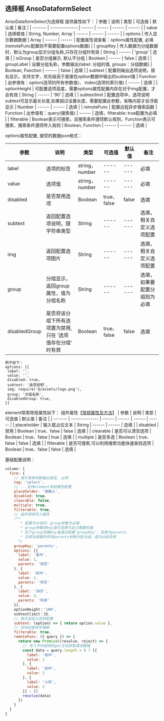 ## 选择框 AnsoDataformSelect

AnsoDataformSelect为选择框
提供属性如下：
| 参数    | 说明           | 类型   | 可选值 | 默认值 | 备注 |
| ------- | -------------- | ------ | ------ | ------ | ------ |
| value | 选择框值 | String, Number, Array | ------ | ------ | ------ |
| options | 传入显示数据数据 | Array | ------ | ------  | 配置属性请查看：options属性配置, 必填(remoteFunc配置则不需要配置options数据) |
| groupKey | 传入数据为分组数据时，默认为group显示分组名称,只存在分组时有效 | String | ------ | 'group' | 选填 |
| isGroup | 是否分组展示, 默认不分组 | Boolean | ------ | false | 选填 |
| groupLabel | 设置分组名称，参数输出{label: 分组的值, groups：分组数据} | Boolean, Function | ------ | false | 选填 |
| subtext |  配置则输出选项说明，居右显示，支持文字，优先级高于直接在option数据中输出的subtext值 | Function | 出参值有：option(选项的所有参数值)， index(选项的索引值) | ------  | 选填 |
| optionHeight | 可配置选项高度，需要options属性配置内存在对于img配置，才会有效 | String | ------ | '90' | 选填 |
| subtextlimit | 配置选项中，选项说明subtext可显示最长长度,如果超过设置长度，需要配置此参数，省略内容才会浮窗显示 | Number | ------ |  ------ | 选填 |
| remoteFunc | 配置远程异步搜索函数 | Function | 出参值有：query(搜索值) | ------ | 选填，filterable: true配置为必填 |
| filterable | Boolean表示可搜索，且搜索条件遵顼默认规则，Function表示可搜索，搜索条件遵顼传入规则 | Boolean, Function |  ------ | ------ | 选填 |

options属性配置, 接受的数据json格式：

| 参数    | 说明           | 类型   | 可选值 | 默认值 | 备注 |
| ------- | -------------- | ------ | ------ | ------ | ------ |
| label | 选项的标签 | string，number | ------ | ------ |必填 |
| value | 选项值 | string，number | ------ | ------  | 必填 |
| disabled | 是否禁用选项 | Boolean | true、false | false | 选填 |
| subtext | 返回配置选项说明，限字符串类型 | String | ------ | ------ | 选填，相关自定义选项配置 |
| img | 返回配置选项图片 | String | ------ | ------ | 选填，相关自定义选项配置 |
| group | 分组显示，返回group属性，值为分组名称 | String | ------ | ------ | 选填，如果要配置分组则为必填 |
| disabledGroup |  是否将该分组下所有选项置为禁用,只在 '选项值存在分组' 时有效 | Boolean | true、false | false | 选填 |
```
例子如下：
options: [{
 label: '',
 value: '',
 disabled: true,
 subtext: '选项说明',
 img: require('@/assets/logo.png'),
 group: '分组名称',
 disabledGroup: true,
}]
```

element常用常规属性如下： 组件属性【[常规属性及方法](https://element.eleme.cn/#/zh-CN/component/select)】
| 参数    | 说明           | 类型   | 可选值 | 默认值 | 备注 |
| ------- | -------------- | ------ | ------ | ------ | ------ |
| placeholder | 输入框占位文本 | String | ------ | ------ | 选填 |
| disabled | 禁用 | Boolean | true、false | false | 选填 |
| clearable | 是否可以清空选项 | Boolean | true、false | true | 选填 |
| multiple | 是否多选 | Boolean | true、false | false | 选填 |
| filterable | 是否可搜索,可以利用搜索功能快速查找选项 | Boolean | true、false | false | 选填 |

基础配置说明：
```js
column: {
  form: {
    // 用于表单判断输出类型, 必传
    tag: 'select',
    // ...支持element常规属性配置
    placeholder: '请输入',
    disabled: true,
    clearable: false,
    multiple: true,
    filterable: true,
    // 组件提供传入属性
    /**
       * 配置为分组时，group参数为必填
       * group参数的key值可变更为自己需要的值
       * 如下group参数key值通过配置‘groupKey’，变更为parents
       * 后续会根据所传的parents参数分配分组，值为分组名称
      */
    groupKey: 'parents',
    options: [{
      label: '高中',
      value: 1,
      parents: '学历'
    }, {
      label: '初中',
      value: 2,
      parents: '学历'
    }, {
      label: '30岁',
      value: 3,
      parents: '年龄'
    }],
    optionHeight：'100',
    subtextlimit：15,
    // 相关自定义选项配置
    subtext: (option) => { return option.value },
    // 支持远程异步搜索
    filterable: true,
    remoteFunc: ({ query }) => {
      return new Promise((resolve, reject) => {
        // 传入平时使用的get方法获取请求数据
        const data = query.length > 0 ? [{
          label: '高中',
          value: 1
        }, {
          label: '初中',
          value: 2
        }, {
          label: '小学',
          value: 3
        }] : []
        resolve(data)
      })
    }
  }
}
```


